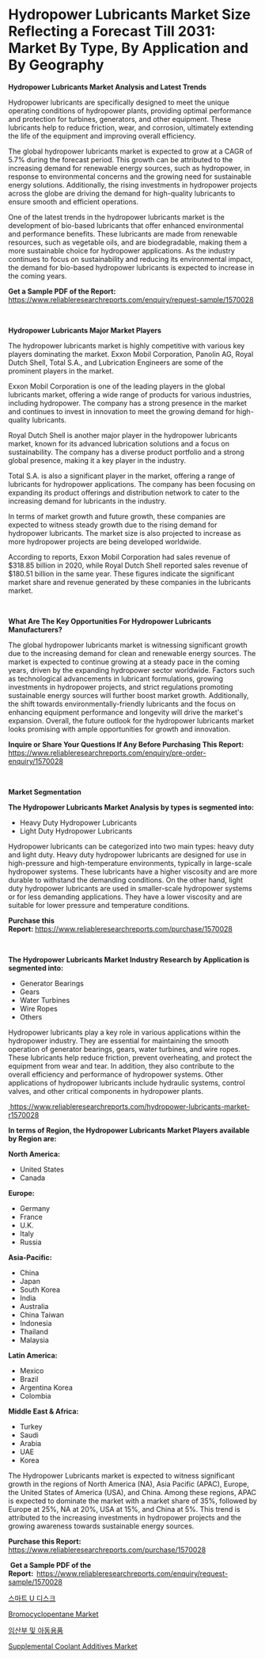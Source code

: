 <p><h1>Hydropower Lubricants Market Size Reflecting a Forecast Till 2031: Market By Type, By Application and By Geography</h1></p><p><strong>Hydropower Lubricants Market Analysis and Latest Trends</strong></p>
<p><p>Hydropower lubricants are specifically designed to meet the unique operating conditions of hydropower plants, providing optimal performance and protection for turbines, generators, and other equipment. These lubricants help to reduce friction, wear, and corrosion, ultimately extending the life of the equipment and improving overall efficiency.</p><p>The global hydropower lubricants market is expected to grow at a CAGR of 5.7% during the forecast period. This growth can be attributed to the increasing demand for renewable energy sources, such as hydropower, in response to environmental concerns and the growing need for sustainable energy solutions. Additionally, the rising investments in hydropower projects across the globe are driving the demand for high-quality lubricants to ensure smooth and efficient operations.</p><p>One of the latest trends in the hydropower lubricants market is the development of bio-based lubricants that offer enhanced environmental and performance benefits. These lubricants are made from renewable resources, such as vegetable oils, and are biodegradable, making them a more sustainable choice for hydropower applications. As the industry continues to focus on sustainability and reducing its environmental impact, the demand for bio-based hydropower lubricants is expected to increase in the coming years.</p></p>
<p><strong>Get a Sample PDF of the Report:&nbsp;</strong> <a href="https://www.reliableresearchreports.com/enquiry/request-sample/1570028">https://www.reliableresearchreports.com/enquiry/request-sample/1570028</a></p>
<p>&nbsp;</p>
<p><strong>Hydropower Lubricants Major Market Players</strong></p>
<p><p>The hydropower lubricants market is highly competitive with various key players dominating the market. Exxon Mobil Corporation, Panolin AG, Royal Dutch Shell, Total S.A., and Lubrication Engineers are some of the prominent players in the market.</p><p>Exxon Mobil Corporation is one of the leading players in the global lubricants market, offering a wide range of products for various industries, including hydropower. The company has a strong presence in the market and continues to invest in innovation to meet the growing demand for high-quality lubricants.</p><p>Royal Dutch Shell is another major player in the hydropower lubricants market, known for its advanced lubrication solutions and a focus on sustainability. The company has a diverse product portfolio and a strong global presence, making it a key player in the industry.</p><p>Total S.A. is also a significant player in the market, offering a range of lubricants for hydropower applications. The company has been focusing on expanding its product offerings and distribution network to cater to the increasing demand for lubricants in the industry.</p><p>In terms of market growth and future growth, these companies are expected to witness steady growth due to the rising demand for hydropower lubricants. The market size is also projected to increase as more hydropower projects are being developed worldwide.</p><p>According to reports, Exxon Mobil Corporation had sales revenue of $318.85 billion in 2020, while Royal Dutch Shell reported sales revenue of $180.51 billion in the same year. These figures indicate the significant market share and revenue generated by these companies in the lubricants market.</p></p>
<p>&nbsp;</p>
<p><strong>What Are The Key Opportunities For Hydropower Lubricants Manufacturers?</strong></p>
<p><p>The global hydropower lubricants market is witnessing significant growth due to the increasing demand for clean and renewable energy sources. The market is expected to continue growing at a steady pace in the coming years, driven by the expanding hydropower sector worldwide. Factors such as technological advancements in lubricant formulations, growing investments in hydropower projects, and strict regulations promoting sustainable energy sources will further boost market growth. Additionally, the shift towards environmentally-friendly lubricants and the focus on enhancing equipment performance and longevity will drive the market's expansion. Overall, the future outlook for the hydropower lubricants market looks promising with ample opportunities for growth and innovation.</p></p>
<p><strong>Inquire or Share Your Questions If Any Before Purchasing This Report:</strong> <a href="https://www.reliableresearchreports.com/enquiry/pre-order-enquiry/1570028">https://www.reliableresearchreports.com/enquiry/pre-order-enquiry/1570028</a></p>
<p>&nbsp;</p>
<p><strong>Market Segmentation</strong></p>
<p><strong>The Hydropower Lubricants Market Analysis by types is segmented into:</strong></p>
<p><ul><li>Heavy Duty Hydropower Lubricants</li><li>Light Duty Hydropower Lubricants</li></ul></p>
<p><p>Hydropower lubricants can be categorized into two main types: heavy duty and light duty. Heavy duty hydropower lubricants are designed for use in high-pressure and high-temperature environments, typically in large-scale hydropower systems. These lubricants have a higher viscosity and are more durable to withstand the demanding conditions. On the other hand, light duty hydropower lubricants are used in smaller-scale hydropower systems or for less demanding applications. They have a lower viscosity and are suitable for lower pressure and temperature conditions.</p></p>
<p><strong>Purchase this Report:&nbsp;</strong><a href="https://www.reliableresearchreports.com/purchase/1570028">https://www.reliableresearchreports.com/purchase/1570028</a></p>
<p>&nbsp;</p>
<p><strong>The Hydropower Lubricants Market Industry Research by Application is segmented into:</strong></p>
<p><ul><li>Generator Bearings</li><li>Gears</li><li>Water Turbines</li><li>Wire Ropes</li><li>Others</li></ul></p>
<p><p>Hydropower lubricants play a key role in various applications within the hydropower industry. They are essential for maintaining the smooth operation of generator bearings, gears, water turbines, and wire ropes. These lubricants help reduce friction, prevent overheating, and protect the equipment from wear and tear. In addition, they also contribute to the overall efficiency and performance of hydropower systems. Other applications of hydropower lubricants include hydraulic systems, control valves, and other critical components in hydropower plants.</p></p>
<p><a href="https://www.reliableresearchreports.com/hydropower-lubricants-market-r1570028">&nbsp;https://www.reliableresearchreports.com/hydropower-lubricants-market-r1570028</a></p>
<p><strong>In terms of Region, the Hydropower Lubricants Market Players available by Region are:</strong></p>
<p>
    <p> <strong> North America: </strong>
        <ul>
            <li>United States</li>
            <li>Canada</li>
        </ul>
        </p> 
    <p> <strong> Europe: </strong>
        <ul>
            <li>Germany</li>
            <li>France</li>
            <li>U.K.</li>
            <li>Italy</li>
            <li>Russia</li>
        </ul>
        </p> 
    <p> <strong> Asia-Pacific: </strong>
        <ul>
            <li>China</li>
            <li>Japan</li>
            <li>South Korea</li>
            <li>India</li>
            <li>Australia</li>
            <li>China Taiwan</li>
            <li>Indonesia</li>
            <li>Thailand</li>
            <li>Malaysia</li>
        </ul>
        </p> 
    <p> <strong> Latin America: </strong>
        <ul>
            <li>Mexico</li>
            <li>Brazil</li>
            <li>Argentina Korea</li>
            <li>Colombia</li>
        </ul>
        </p> 
    <p> <strong> Middle East & Africa: </strong>
        <ul>
            <li>Turkey</li>
            <li>Saudi</li>
            <li>Arabia</li>
            <li>UAE</li>
            <li>Korea</li>
        </ul>
    </p>
    </p>
<p><p>The Hydropower Lubricants market is expected to witness significant growth in the regions of North America (NA), Asia Pacific (APAC), Europe, the United States of America (USA), and China. Among these regions, APAC is expected to dominate the market with a market share of 35%, followed by Europe at 25%, NA at 20%, USA at 15%, and China at 5%. This trend is attributed to the increasing investments in hydropower projects and the growing awareness towards sustainable energy sources.</p></p>
<p><strong>Purchase this Report: </strong><a href="https://www.reliableresearchreports.com/purchase/1570028">https://www.reliableresearchreports.com/purchase/1570028</a></p>
<p>&nbsp;<strong>Get a Sample PDF of the Report:&nbsp;&nbsp;</strong><a href="https://www.reliableresearchreports.com/enquiry/request-sample/1570028">https://www.reliableresearchreports.com/enquiry/request-sample/1570028</a></p>
<p><strong></strong></p>
<p><p><a href="https://github.com/RichardLueilwitz787/Market-Research-Report-List-2/blob/main/2773765103525.md">스마트 U 디스크</a></p><p><a href="https://github.com/kathiaseamanalvaradovlprc2h/Market-Research-Report-List-2/blob/main/bromocyclopentane-market.md">Bromocyclopentane Market</a></p><p><a href="https://github.com/fredrickeglers/Market-Research-Report-List-2/blob/main/6291035103524.md">임산부 및 아동용품</a></p><p><a href="https://github.com/wusalecollins540tpqoz/Market-Research-Report-List-2/blob/main/supplemental-coolant-additives-market.md">Supplemental Coolant Additives Market</a></p></p>